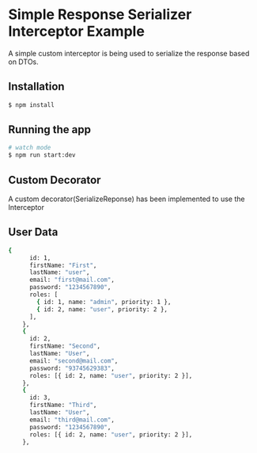 

# Simple Response Serializer Interceptor Example

A simple custom interceptor is being used to serialize the response based on DTOs.

## Installation

```bash
$ npm install
```

## Running the app

```bash
# watch mode
$ npm run start:dev
```

## Custom Decorator

A custom decorator(SerializeReponse) has been implemented to use the Interceptor

## User Data
```bash
{
      id: 1,
      firstName: "First",
      lastName: "user",
      email: "first@mail.com",
      password: "1234567890",
      roles: [
        { id: 1, name: "admin", priority: 1 },
        { id: 2, name: "user", priority: 2 },
      ],
    },
    {
      id: 2,
      firstName: "Second",
      lastName: "User",
      email: "second@mail.com",
      password: "93745629383",
      roles: [{ id: 2, name: "user", priority: 2 }],
    },
    {
      id: 3,
      firstName: "Third",
      lastName: "User",
      email: "third@mail.com",
      password: "1234567890",
      roles: [{ id: 2, name: "user", priority: 2 }],
    },
```